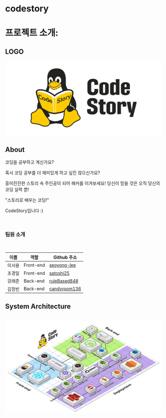 # codestory

# 프로젝트 소개:

## LOGO
![](https://raw.githubusercontent.com/seoyong-lee/images/main/logo-w.png)

## About
코딩을 공부하고 계신가요?

혹시 코딩 공부를 더 재미있게 하고 싶진 않으신가요?

흥미진진한 스토리 속 주인공이 되어 해커를 이겨보세요! 당신이 믿을 것은 오직 당신의 코딩 실력 뿐!

"스토리로 배우는 코딩!”

CodeStory입니다 :)

<br>

### 팀원 소개

<br>

|이름|역할|Github 주소|
|------|---|---|
|이서용|Front-end|[seoyong-lee](https://github.com/seoyong-lee)|
|조경일|Front-end|[satoshi25](https://github.com/satoshi25)|
|강래준|Back-end|[ruleBased848](https://github.com/ruleBased848/)|
|김정빈|Back-end|[candyroom136](https://github.com/Candyroom136/)|

## System Architecture

<br>

<img src="https://raw.githubusercontent.com/seoyong-lee/images/main/Web%20App%20Reference%20Architecture.png">

